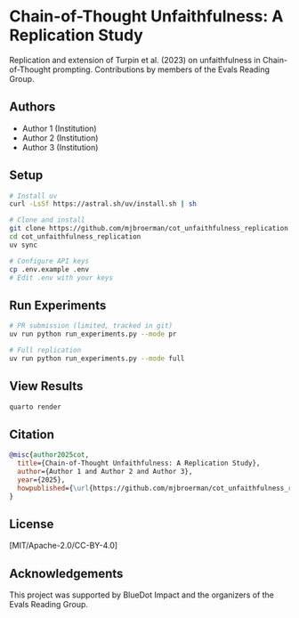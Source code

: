 # Chain-of-Thought Unfaithfulness: A Replication Study

Replication and extension of Turpin et al. (2023) on unfaithfulness in Chain-of-Thought prompting. Contributions by members of the Evals Reading Group.

## Authors

- Author 1 (Institution)
- Author 2 (Institution)
- Author 3 (Institution)

## Setup

```bash
# Install uv
curl -LsSf https://astral.sh/uv/install.sh | sh

# Clone and install
git clone https://github.com/mjbroerman/cot_unfaithfulness_replication.git
cd cot_unfaithfulness_replication
uv sync

# Configure API keys
cp .env.example .env
# Edit .env with your keys
```

## Run Experiments

```bash
# PR submission (limited, tracked in git)
uv run python run_experiments.py --mode pr

# Full replication
uv run python run_experiments.py --mode full

```

## View Results

```bash
quarto render
```

## Citation

```bibtex
@misc{author2025cot,
  title={Chain-of-Thought Unfaithfulness: A Replication Study},
  author={Author 1 and Author 2 and Author 3},
  year={2025},
  howpublished={\url{https://github.com/mjbroerman/cot_unfaithfulness_replication}}
}
```

## License

[MIT/Apache-2.0/CC-BY-4.0]

## Acknowledgements

This project was supported by BlueDot Impact and the organizers of the Evals Reading Group.